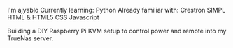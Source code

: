 I'm ajyablo
Currently learning:
  Python
Already familiar with:
  Crestron SIMPL
   HTML & HTML5
   CSS
   Javascript


Building a DIY Raspberry Pi KVM setup to control power and remote into my TrueNas server.
